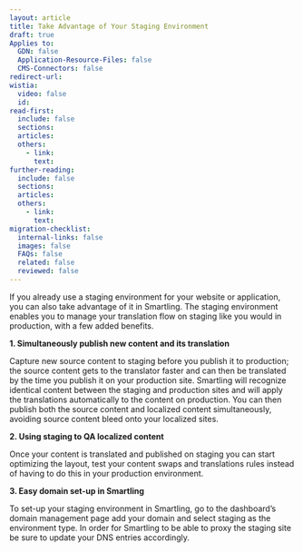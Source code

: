 ```yaml
---
layout: article
title: Take Advantage of Your Staging Environment
draft: true
Applies to:
  GDN: false
  Application-Resource-Files: false
  CMS-Connectors: false
redirect-url:
wistia:
  video: false
  id:
read-first:
  include: false
  sections:
  articles:
  others:
    - link:
      text:
further-reading:
  include: false
  sections:
  articles:
  others:
    - link:
      text:
migration-checklist:
  internal-links: false
  images: false
  FAQs: false
  related: false
  reviewed: false
---
```



If you already use a staging environment for your website or application, you can also take advantage of it in Smartling. The staging environment enables you to manage your translation flow on staging like you would in production, with a few added benefits.

**1. Simultaneously publish new content and its translation**

Capture new source content to staging before you publish it to production; the source content gets to the translator faster and can then be translated by the time you publish it on your production site. Smartling will recognize identical content between the staging and production sites and will apply the translations automatically to the content on production. You can then publish both the source content and localized content simultaneously, avoiding source content bleed onto your localized sites.

**2. Using staging to QA localized content**

Once your content is translated and published on staging you can start optimizing the layout, test your content swaps and translations rules instead of having to do this in your production environment.

**3. Easy domain set-up in Smartling**

To set-up your staging environment in Smartling, go to the dashboard’s domain management page add your domain and select staging as the environment type. In order for Smartling to be able to proxy the staging site be sure to update your DNS entries accordingly.